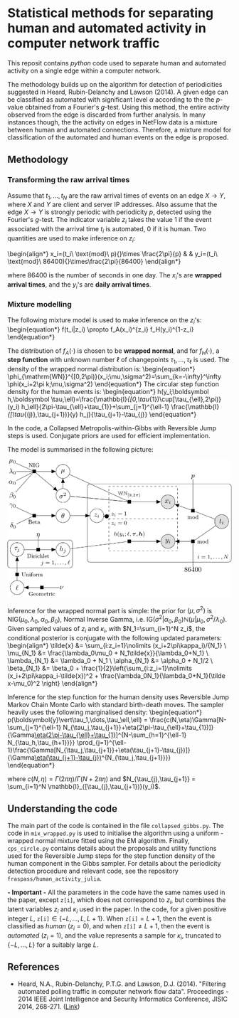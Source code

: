 # Statistical methods for separating human and automated activity in computer network traffic

This reposit contains *python* code used to separate human and automated activity on a single edge within a computer network. 

The methodology builds up on the algorithm for detection of periodicities suggested in Heard, Rubin-Delanchy and Lawson (2014). A given edge can be classified as automated with significant level $\alpha$ according to the the $p$-value obtained from a Fourier's $g$-test. Using this method, the entire activity observed from the edge is discarded from further analysis. In many instances though, the the activity on edges in NetFlow data is a mixture between human and automated connections. Therefore, a mixture model for classification of the automated and human events on the edge is proposed. 

## Methodology

### Transforming the raw arrival times

Assume that $t_1,\dots,t_N$ are the raw arrival times of events on an edge $X\to Y$, where $X$ and $Y$ are client and server IP addresses. Also assume that the edge $X\to Y$ is strongly periodic with periodicity $p$, detected using the Fourier's $g$-test. The indicator variable $z_i$ takes the value $1$ if the event associated with the arrival time $t_i$ is automated, $0$ if it is human. Two quantities are used to make inference on $z_i$:

\begin{align*}
x_i=(t_i\ \text{mod}\ p){}\times \frac{2\pi}{p} & & y_i=(t_i\ \text{mod}\ 86400){}\times\frac{2\pi}{86400}
\end{align*}

where $86400$ is the number of seconds in one day. The $x_i$'s are **wrapped arrival times**, and the $y_i$'s are **daily arrival times**. 

### Mixture modelling

The following mixture model is used to make inference on the $z_i$'s:
\begin{equation*}
f(t_i|z_i) \propto f_A(x_i)^{z_i} f_H(y_i)^{1-z_i} 
\end{equation*}

The distribution of $f_A(\cdot)$ is chosen to be **wrapped normal**, and for $f_H(\cdot)$, a **step function** with unknown number $\ell$ of changepoints $\tau_1,\dots,\tau_\ell$ is used. The density of the wrapped normal distribution is:
\begin{equation*}
\phi_{\mathrm{WN}}^{[0,2\pi)}(x_i;\mu,\sigma^2)=\sum_{k=-\infty}^\infty \phi(x_i+2\pi k;\mu,\sigma^2)
\end{equation*}
The circular step function density for the human events is:
\begin{equation*}
h(y_i;\boldsymbol h,\boldsymbol \tau,\ell)=\frac{\mathbb{I}_{[0,\tau_{1})\cup[\tau_{\ell},2\pi)}(y_i) h_\ell}{2\pi-\tau_{\ell}+\tau_{1}}+\sum_{j=1}^{\ell-1} \frac{\mathbb{I}_{[\tau_{(j)},\tau_{j+1})}(y) h_j}{\tau_{j+1}-\tau_{j}}
\end{equation*}

In the code, a Collapsed Metropolis-within-Gibbs with Reversible Jump steps is used. Conjugate priors are used for efficient implementation.

The model is summarised in the following picture:

![image_test](images/model_graphical.png)

Inference for the wrapped normal part is simple: the prior for $(\mu,\sigma^2)$ is $\mathrm{NIG}(\mu_0,\lambda_0,\alpha_0,\beta_0)$, Normal Inverse Gamma, i.e. $\mathrm{IG}(\sigma^2\vert\alpha_0,\beta_0) \mathbb{N}(\mu\vert\mu_0,\sigma^2/\lambda_0)$. Given sampled values of $z_i$ and $\kappa_i$, with $N_1=\sum_{i=1}^N z_i$,  the conditional posterior is conjugate with the following updated parameters:
\begin{align*}
\tilde{x} &= \sum_{i:z_i=1}\nolimits (x_i+2\pi\kappa_i)/{N_1} \\
\mu_{N_1} &= \frac{\lambda_0\mu_0 + N_1\tilde{x}}{\lambda_0+N_1} \\
\lambda_{N_1} &= \lambda_0 + N_1 \\
\alpha_{N_1} &= \alpha_0 + N_1/2 \\
\beta_{N_1} &= \beta_0 + \frac{1}{2}\left\{\sum_{i:z_i=1}\nolimits (x_i+2\pi\kappa_i-\tilde{x})^2 + \frac{\lambda_0N_1}{\lambda_0+N_1}(\tilde x-\mu_0)^2 \right\}
\end{align*}

Inference for the step function for the human density uses Reversible Jump Markov Chain Monte Carlo with standard birth-death moves. The sampler heavily uses the following marginalised density:
\begin{equation*}
p(\boldsymbol{y}\vert\tau_1,\dots,\tau_\ell,\ell) = \frac{c(N,\eta)\Gamma[N-\sum_{j=1}^{\ell-1} N_{\tau_j,\tau_{j+1}}+\eta(2\pi-\tau_{\ell}+\tau_{1})]}{\Gamma[\eta(2\pi-\tau_{\ell}+\tau_{1})](2\pi-\tau_\ell+\tau_1)^{N-\sum_{h=1}^{\ell-1} N_{\tau_h,\tau_{h+1}}}} \prod_{j=1}^{\ell-1}\frac{\Gamma[N_{\tau_j,\tau_{j+1}}+\eta(\tau_{j+1}-\tau_{j})]}{\Gamma[\eta(\tau_{j+1}-\tau_{j})](\tau_{j+1}-\tau_j)^{N_{\tau_j,\tau_{j+1}}}}  
\end{equation*}

where $c(N,\eta)=\Gamma(2\pi\eta)/\Gamma(N+2\pi\eta)$ and $N_{\tau_{j},\tau_{j+1}} = \sum_{i=1}^N \mathbb{I}_{[\tau_{j},\tau_{j+1})}(y_i)$. 


## Understanding the code

The main part of the code is contained in the file `collapsed_gibbs.py`. The code in `mix_wrapped.py` is used to initialise the algorithm using a uniform - wrapped normal mixture fitted using the EM algorithm. Finally, `cps_circle.py` contains details about the proposals and utility functions used for the Reversible Jump steps for the step function density of the human component in the Gibbs sampler. For details about the periodicity detection procedure and relevant code, see the repository `fraspass/human_activity_julia`.

**- Important -** All the parameters in the code have the same names used in the paper, except `z[i]`, which does not correspond to $z_i$, but combines the latent variables $z_i$ and $\kappa_i$ used in the paper. In the code, for a given positive integer $L$, `z[i]`$\in\{-L,\dots,L,L+1\}$. When `z[i]`$=L+1$, then the event is classified as *human* ($z_i=0$), and when `z[i]`$\neq L+1$, then the event is *automated* ($z_i=1$), and the value represents a sample for $\kappa_i$, truncated to $\{-L,\dots,L\}$ for a suitably large $L$. 

## References

* Heard, N.A., Rubin-Delanchy, P.T.G. and Lawson, D.J. (2014). "Filtering automated polling traffic in computer network flow data". Proceedings - 2014 IEEE Joint Intelligence and Security Informatics Conference, JISIC 2014, 268-271. ([Link](https://ieeexplore.ieee.org/document/6975589/))
